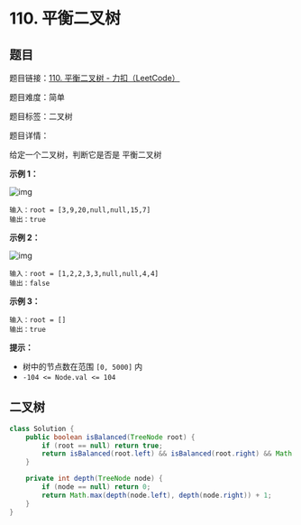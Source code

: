 # 110. 平衡二叉树

## 题目

题目链接：[110. 平衡二叉树 - 力扣（LeetCode）](https://leetcode.cn/problems/balanced-binary-tree/description/)

题目难度：简单

题目标签：二叉树

题目详情：

给定一个二叉树，判断它是否是 平衡二叉树 

**示例 1：**

![img](https://assets.leetcode.com/uploads/2020/10/06/balance_1.jpg)

```
输入：root = [3,9,20,null,null,15,7]
输出：true
```

**示例 2：**

![img](https://assets.leetcode.com/uploads/2020/10/06/balance_2.jpg)

```
输入：root = [1,2,2,3,3,null,null,4,4]
输出：false
```

**示例 3：**

```
输入：root = []
输出：true
```

**提示：**

- 树中的节点数在范围 `[0, 5000]` 内
- `-104 <= Node.val <= 104`



## 二叉树

``` java
class Solution {
    public boolean isBalanced(TreeNode root) {
        if (root == null) return true;
        return isBalanced(root.left) && isBalanced(root.right) && Math.abs(depth(root.left) - depth(root.right)) <= 1;
    }

    private int depth(TreeNode node) {
        if (node == null) return 0;
        return Math.max(depth(node.left), depth(node.right)) + 1;
    }
}
```